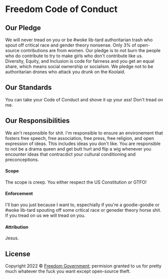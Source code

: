 # Freedom Code of Conduct

## Our Pledge

We will never tread on you or be #woke lib-tard authoritarian trash who spout off critical race and gender theory nonsense. Only 3% of open-source contributions are from women. Our pledge is to not burn the people who do contribute to try to make girls who don't contribute like us. Diversity, Equity, and Inclusion is code for fairness and you get an equal share, which means social ownership or socialism. We pledge not to be authoritarian drones who attack you drunk on the Koolaid.

## Our Standards

You can take your Code of Conduct and shove it up your ass! Don't tread on me.

## Our Responsibilities

We ain't responsible for shit. I'm responsible to ensure an environement that fosters free speech, free association, free press, free religion, and open expression of ideas. This includes ideas you don't like. You are responsible to not be a drama queen and get butt hurt and flip a wig whenever you encounter ideas that contracdict your cultural conditioning and preconceptions.

#### Scope

The scope is creep. You either respect the US Constitution or GTFO!

#### Enforcement

I'll ban you just because I want to, espechially if you're a goodie-goodie or #woke lib-tard spouting off some critical race or geneder theory horse shit. If you tread on us we will tread on you.

#### Attribution

Jesus.

## License

Copyright 2022 © [Freedom Government](https://kabukistarship.com); permision granted to us for pretty much whatever the fuck you want except open-source theft.
